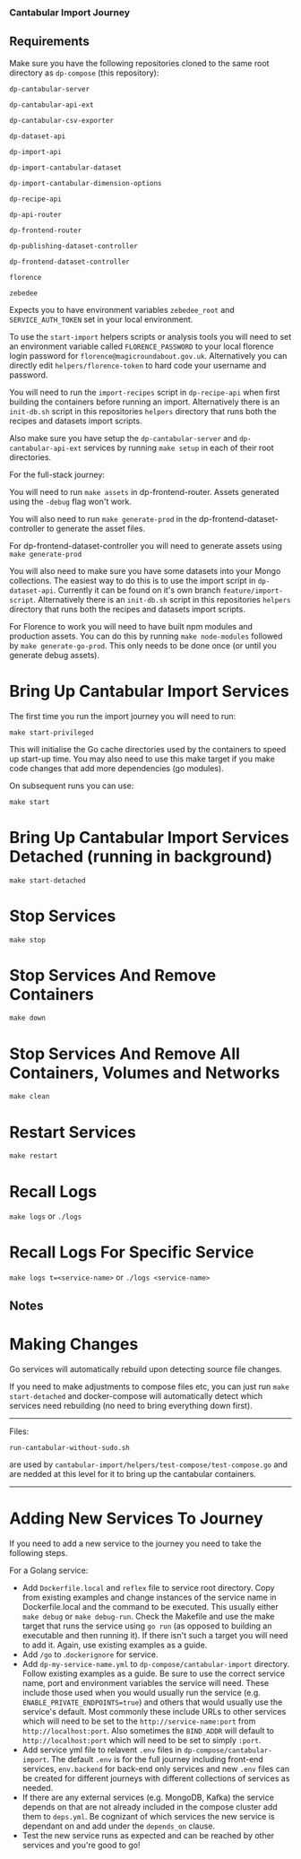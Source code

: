 ### Cantabular Import Journey ###

## Requirements ##

Make sure you have the following repositories cloned to the same root directory
as `dp-compose` (this repository):

`dp-cantabular-server`

`dp-cantabular-api-ext`

`dp-cantabular-csv-exporter`

`dp-dataset-api`

`dp-import-api`

`dp-import-cantabular-dataset`

`dp-import-cantabular-dimension-options`

`dp-recipe-api`

`dp-api-router`

`dp-frontend-router`

`dp-publishing-dataset-controller`

`dp-frontend-dataset-controller`

`florence`

`zebedee`

Expects you to have environment variables `zebedee_root` and 
`SERVICE_AUTH_TOKEN` set in your local environment.

To use the `start-import` helpers scripts or analysis tools you will need
to set an environment variable called `FLORENCE_PASSWORD` to your local
florence login password for `florence@magicroundabout.gov.uk`. Alternatively
you can directly edit `helpers/florence-token` to hard code your username
and password.

You will need to run the `import-recipes` script in `dp-recipe-api` when
first building the containers before running an import. Alternatively there 
is an `init-db.sh` script in this repositories `helpers` directory that runs 
both the recipes and datasets import scripts.

Also make sure you have setup the `dp-cantabular-server` and 
`dp-cantabular-api-ext` services by running `make setup` in each of their
root directories.

For the full-stack journey:

 You will need to run `make assets` in dp-frontend-router.
Assets generated using the  `-debug` flag won't work. 

You will also need to run `make generate-prod` in the dp-frontend-dataset-controller to generate the asset files.

For dp-frontend-dataset-controller you will need to generate assets using
`make generate-prod`

You will also need to make sure you have some
datasets into your Mongo collections. The easiest way to do this is to use the
import script in `dp-dataset-api`. Currently it can be found on it's own branch
`feature/import-script`. Alternatively there is an `init-db.sh` script in this
repositories `helpers` directory that runs both the recipes and datasets import
scripts.

For Florence to work you will need to have built npm modules and production assets.
You can do this by running `make node-modules` followed by `make generate-go-prod`.
This only needs to be done once (or until you generate debug assets). 

# Bring Up Cantabular Import Services #

The first time you run the import journey you will need to run:

`make start-privileged`

This will initialise the Go cache directories used by the containers to speed
up start-up time. You may also need to use this make target if you make code
changes that add more dependencies (go modules).

On subsequent runs you can use:

`make start`

# Bring Up Cantabular Import Services Detached (running in background) #

`make start-detached`

# Stop Services #

`make stop`

# Stop Services And Remove Containers #

`make down`

# Stop Services And Remove All Containers, Volumes and Networks #

`make clean`

# Restart Services #

`make restart`

# Recall Logs #

`make logs` or `./logs`

# Recall Logs For Specific Service #

`make logs t=<service-name>` or `./logs <service-name>`

## Notes ##

# Making Changes #

Go services will automatically rebuild upon detecting source file changes.

If you need to make adjustments to compose files etc, you can just
run `make start-detached` and docker-compose will automatically detect 
which services need rebuilding (no need to bring everything down first).

------------------
Files:

    run-cantabular-without-sudo.sh

are used by `cantabular-import/helpers/test-compose/test-compose.go` and are nedded at this level for it to bring up the cantabular containers.

------------------

# Adding New Services To Journey #

If you need to add a new service to the journey you need to take the following steps.

For a Golang service:

- Add `Dockerfile.local` and `reflex` file to service root directory. Copy from existing
examples and change instances of the service name in Dockerfile.local and the command
to be executed. This usually either `make debug` or `make debug-run`. Check the Makefile
and use the make target that runs the service using `go run` (as opposed to building an
executable and then running it). If there isn't such a target you will need to add it.
Again, use existing examples as a guide.
- Add `/go` to .`dockerignore` for service.
- Add `dp-my-service-name.yml` to `dp-compose/cantabular-import` directory. Follow existing
examples as a guide. Be sure to use the correct service name, port and environment variables
the service will need. These include those used when you would usually run the service (e.g.
`ENABLE_PRIVATE_ENDPOINTS=true`) and others that would usually use the service's default.
Most commonly these include URLs to other services which will need to be set to the
`http://service-name:port` from `http://localhost:port`. Also sometimes the `BIND_ADDR` will
default to `http://localhost:port` which will need to be set to simply `:port`.
- Add service yml file to relavent `.env` files in `dp-compose/cantabular-import`. The default
`.env` is for the full journey including front-end services, `env.backend` for back-end only
services and new `.env` files can be created for different journeys with different collections
of services as needed.
- If there are any external services (e.g. MongoDB, Kafka) the service depends on that are
not already included in the compose cluster add them to `deps.yml`. Be cognizant of which
services the new service is dependant on and add under the `depends_on` clause.
- Test the new service runs as expected and can be reached by other services and you're
good to go!
